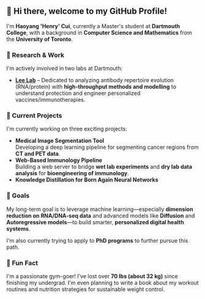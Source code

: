 ## 👋 Hi there, welcome to my GitHub Profile!

I'm **Haoyang 'Henry' Cui**, currently a Master's student at **Dartmouth College**, with a background in **Computer Science and Mathematics** from the **University of Toronto**.

### 🔬 Research & Work 
I'm actively involved in two labs at Dartmouth:
- [**Lee Lab**](https://lee-lab.engineering.dartmouth.edu/) – Dedicated to analyzing antibody repertoire evolution (RNA/protein) with **high-throughput methods and modelling** to understand protection and engineer personalized vaccines/immunotherapies.

### 🚀 Current Projects
I'm currently working on three exciting projects:
- **Medical Image Segmentation Tool**  
  Developing a deep learning pipeline for segmenting cancer regions from **CT and PET data**.
- **Web-Based Immunology Pipeline**  
  Building a web server to bridge **wet lab experiments** and **dry lab data analysis** for **bioengineering of immunology**.
- **Knowledge Distillation for Born Again Neural Networks**  

### 🎯 Goals 
My long-term goal is to leverage machine learning—especially **dimension reduction on RNA/DNA-seq data** and advanced models like **Diffusion** and **Autoregressive models**—to build smarter, **personalized digital health systems**.

I'm also currently trying to apply to **PhD programs** to further pursue this path.

### 💪 Fun Fact
I'm a passionate gym-goer! I’ve lost over **70 lbs (about 32 kg)** since finishing my undergrad. I'm even planning to write a book about my workout routines and nutrition strategies for sustainable weight control.

<!--
[![Anurag's GitHub stats](https://github-readme-stats.vercel.app/api?username=HYBleek)](https://github.com/anuraghazra/github-readme-stats)
**HYBleek/HYBleek** is a ✨ _special_ ✨ repository because its `README.md` (this file) appears on your GitHub profile.

Here are some ideas to get you started:

- 🔭 I’m currently working on ...
- 🌱 I’m currently learning ...
- 👯 I’m looking to collaborate on ...
- 🤔 I’m looking for help with ...
- 💬 Ask me about ...
- 📫 How to reach me: ...
- 😄 Pronouns: ...
- ⚡ Fun fact: ...
-->
